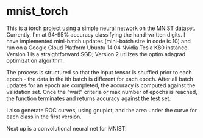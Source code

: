 # mnist_torch

This is a torch project using a simple neural network on the MNIST dataset. Currently, I'm at 94-95% accuracy classifying the hand-written digits. I have implemented mini-batch updates (mini-batch size in code is 10) and run on a Google Cloud Platform Ubuntu 14.04 Nvidia Tesla K80 instance. Version 1 is a straightforward SGD; Version 2 utilizes the optim.adagrad optimization algorithm. 

The process is structured so that the input tensor is shuffled prior to each epoch - the data in the ith batch is different for each epoch. After all batch updates for an epoch are completed, the accuracy is computed against the validation set. Once the "wait" criteria or max number of epochs is reached, the function terminates and returns accuracy against the test set.

I also generate ROC curves, using gnuplot, and the area under the curve for each class in the first version.

Next up is a convolutional neural net for MNIST!
